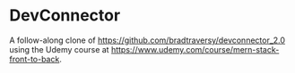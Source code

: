 # DevConnector
A follow-along clone of https://github.com/bradtraversy/devconnector_2.0 using
the Udemy course at https://www.udemy.com/course/mern-stack-front-to-back.
